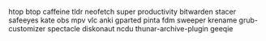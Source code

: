 htop
btop
caffeine
tldr
neofetch
super productivity
bitwarden
stacer
safeeyes
kate
obs
mpv
vlc
anki
gparted
pinta
fdm
sweeper
krename
grub-customizer
spectacle
diskonaut
ncdu
thunar-archive-plugin 
geeqie